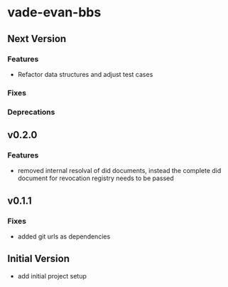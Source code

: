# vade-evan-bbs

## Next Version

### Features

- Refactor data structures and adjust test cases

### Fixes

### Deprecations

## v0.2.0

### Features

- removed internal resolval of did documents, instead the complete did document for revocation registry needs to be passed

## v0.1.1

### Fixes

- added git urls as dependencies

## Initial Version

- add initial project setup
